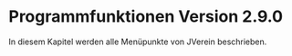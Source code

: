 # Programmfunktionen Version 2.9.0

In diesem Kapitel werden alle Menüpunkte von JVerein beschrieben.

